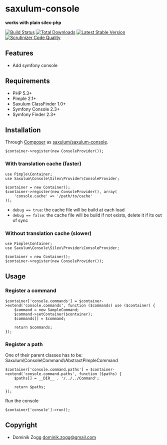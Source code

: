 saxulum-console
===============

**works with plain silex-php**

[![Build Status](https://api.travis-ci.org/saxulum/saxulum-console.png?branch=master)](https://travis-ci.org/saxulum/saxulum-console)
[![Total Downloads](https://poser.pugx.org/saxulum/saxulum-console/downloads.png)](https://packagist.org/packages/saxulum/saxulum-console)
[![Latest Stable Version](https://poser.pugx.org/saxulum/saxulum-console/v/stable.png)](https://packagist.org/packages/saxulum/saxulum-console)
[![Scrutinizer Code Quality](https://scrutinizer-ci.com/g/saxulum/saxulum-console/badges/quality-score.png?s=42d324c8e36fb426f1c8a1823d9ef63f61742b18)](https://scrutinizer-ci.com/g/saxulum/saxulum-console/)

Features
--------

* Add symfony console

Requirements
------------

 * PHP 5.3+
 * Pimple 2.1+
 * Saxulum ClassFinder 1.0+
 * Symfony Console 2.3+
 * Symfony Finder 2.3+

Installation
------------

Through [Composer](http://getcomposer.org) as [saxulum/saxulum-console][1].

``` {.php}
$container->register(new ConsoleProvider());
```
### With translation cache (faster)

```{.php}
use Pimple\Container;
use Saxulum\Console\Silex\Provider\ConsoleProvider;

$container = new Container();
$container->register(new ConsoleProvider(), array(
    'console.cache' => '/path/to/cache'
));
```

* `debug == true`: the cache file will be build at each load
* `debug == false`: the cache file will be build if not exists, delete it if its out of sync

### Without translation cache (slower)

```{.php}
use Pimple\Container;
use Saxulum\Console\Silex\Provider\ConsoleProvider;

$container = new Container();
$container->register(new ConsoleProvider());
```

Usage
-----

### Register a command

``` {.php}
$container['console.commands'] = $container->extend('console.commands', function ($commands) use ($container) {
    $command = new SampleCommand;
    $command->setContainer($container);
    $commands[] = $command;

    return $commands;
});
```

### Register a path

One of their parent classes has to be: Saxulum\Console\Command\AbstractPimpleCommand


``` {.php}
$container['console.command.paths'] = $container->extend('console.command.paths', function ($paths) {
    $paths[] = __DIR__ . '/../../Command';

    return $paths;
});
```

Run the console

``` {.php}
$container['console']->run();
```

Copyright
---------
* Dominik Zogg <dominik.zogg@gmail.com>

[1]: https://packagist.org/packages/saxulum/saxulum-console